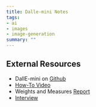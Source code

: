 ```yaml
---
title: Dalle-mini Notes
tags:
- ai
- images
- image-generation
summary: ""
---
```


## External Resources

* DallE-mini on [Github](https://github.com/borisdayma/dalle-mini)
* [How-To Video](https://www.youtube.com/watch?v=eWpzLIa6v9E)
* Weights and Measures [Report](https://wandb.ai/dalle-mini/dalle-mini/reports/DALL-E-Mini-Explained--Vmlldzo4NjIxODA)
* [Interview](https://www.youtube.com/watch?v=vxc8FKqQxGM)

